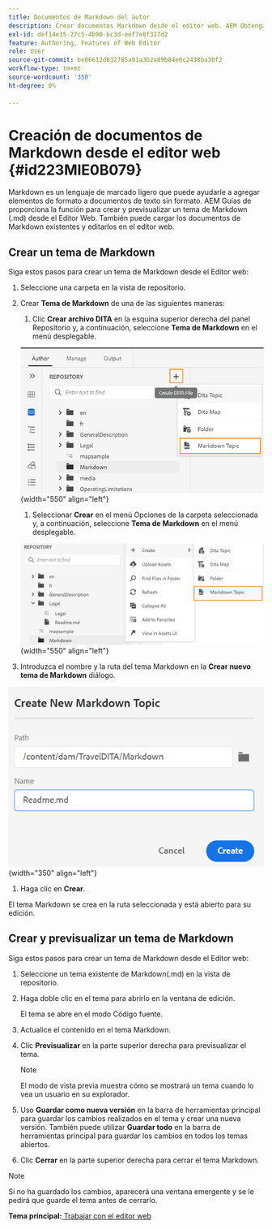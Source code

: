 ```yaml
---
title: Documentos de Markdown del autor
description: Crear documentos Markdown desde el editor web. AEM Obtenga información sobre cómo crear y previsualizar un tema de Markdown en las guías de la aplicación de.
exl-id: def14e35-27c5-4b90-bc3d-eef7e8f317d2
feature: Authoring, Features of Web Editor
role: User
source-git-commit: be06612d832785a91a3b2a89b84e0c2438ba30f2
workflow-type: tm+mt
source-wordcount: '350'
ht-degree: 0%

---
```


# Creación de documentos de Markdown desde el editor web {#id223MIE0B079}

Markdown es un lenguaje de marcado ligero que puede ayudarle a agregar elementos de formato a documentos de texto sin formato. AEM Guías de proporciona la función para crear y previsualizar un tema de Markdown \(.md\) desde el Editor Web. También puede cargar los documentos de Markdown existentes y editarlos en el editor web.

## Crear un tema de Markdown

Siga estos pasos para crear un tema de Markdown desde el Editor web:

1. Seleccione una carpeta en la vista de repositorio.
1. Crear **Tema de Markdown** de una de las siguientes maneras:
   1. Clic **Crear archivo DITA** en la esquina superior derecha del panel Repositorio y, a continuación, seleccione **Tema de Markdown** en el menú desplegable.

   ![](images/create-markdown-dita-topic.png){width="550" align="left"}

   1. Seleccionar **Crear** en el menú Opciones de la carpeta seleccionada y, a continuación, seleccione **Tema de Markdown** en el menú desplegable.

   ![](images/create-markdown-options-menu.png){width="550" align="left"}

1. Introduzca el nombre y la ruta del tema Markdown en la **Crear nuevo tema de Markdown** diálogo.

![](images/create-markdown-dialog.png){width="350" align="left"}

1. Haga clic en **Crear**.

El tema Markdown se crea en la ruta seleccionada y está abierto para su edición.

## Crear y previsualizar un tema de Markdown

Siga estos pasos para crear un tema de Markdown desde el Editor web:

1. Seleccione un tema existente de Markdown\(.md\) en la vista de repositorio.
1. Haga doble clic en el tema para abrirlo en la ventana de edición.

   El tema se abre en el modo Código fuente.

1. Actualice el contenido en el tema Markdown.
1. Clic **Previsualizar** en la parte superior derecha para previsualizar el tema.

   >[!NOTE]
   >
   > El modo de vista previa muestra cómo se mostrará un tema cuando lo vea un usuario en su explorador.

1. Uso **Guardar como nueva versión** en la barra de herramientas principal para guardar los cambios realizados en el tema y crear una nueva versión. También puede utilizar **Guardar todo** en la barra de herramientas principal para guardar los cambios en todos los temas abiertos.

1. Clic **Cerrar** en la parte superior derecha para cerrar el tema Markdown.

>[!NOTE]
>
> Si no ha guardado los cambios, aparecerá una ventana emergente y se le pedirá que guarde el tema antes de cerrarlo.

**Tema principal:**[ Trabajar con el editor web](web-editor.md)

